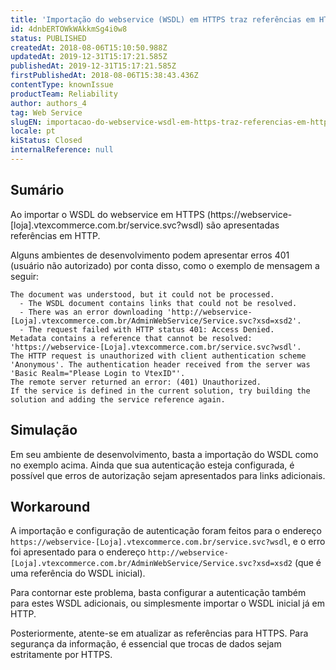 ```yaml
---
title: 'Importação do webservice (WSDL) em HTTPS traz referências em HTTP'
id: 4dnbERTOWkWAkkmSg4i0w8
status: PUBLISHED
createdAt: 2018-08-06T15:10:50.988Z
updatedAt: 2019-12-31T15:17:21.585Z
publishedAt: 2019-12-31T15:17:21.585Z
firstPublishedAt: 2018-08-06T15:38:43.436Z
contentType: knownIssue
productTeam: Reliability
author: authors_4
tag: Web Service
slugEN: importacao-do-webservice-wsdl-em-https-traz-referencias-em-http
locale: pt
kiStatus: Closed
internalReference: null
---
```


## Sumário

Ao importar o WSDL do webservice em HTTPS (https://webservice-[loja].vtexcommerce.com.br/service.svc?wsdl) são apresentadas referências em HTTP.

Alguns ambientes de desenvolvimento podem apresentar erros 401 (usuário não autorizado) por conta disso, como o exemplo de mensagem a seguir:

```
The document was understood, but it could not be processed.
  - The WSDL document contains links that could not be resolved.
  - There was an error downloading 'http://webservice-[Loja].vtexcommerce.com.br/AdminWebService/Service.svc?xsd=xsd2'.
  - The request failed with HTTP status 401: Access Denied.
Metadata contains a reference that cannot be resolved: 'https://webservice-[Loja].vtexcommerce.com.br/service.svc?wsdl'.
The HTTP request is unauthorized with client authentication scheme 'Anonymous'. The authentication header received from the server was 'Basic Realm="Please Login to VtexID"'.
The remote server returned an error: (401) Unauthorized.
If the service is defined in the current solution, try building the solution and adding the service reference again.
```



## Simulação

Em seu ambiente de desenvolvimento, basta a importação do WSDL como no exemplo acima. Ainda que sua autenticação esteja configurada, é possível que erros de autorização sejam apresentados para links adicionais.

## Workaround

A importação e configuração de autenticação foram feitos para o endereço `https://webservice-[Loja].vtexcommerce.com.br/service.svc?wsdl`, e o erro foi apresentado para o endereço `http://webservice-[Loja].vtexcommerce.com.br/AdminWebService/Service.svc?xsd=xsd2` (que é uma referência do WSDL inicial).

Para contornar este problema, basta configurar a autenticação também para estes WSDL adicionais, ou simplesmente importar o WSDL inicial já em HTTP.

Posteriormente, atente-se em atualizar as referências para HTTPS. Para segurança da informação, é essencial que trocas de dados sejam estritamente por HTTPS.

